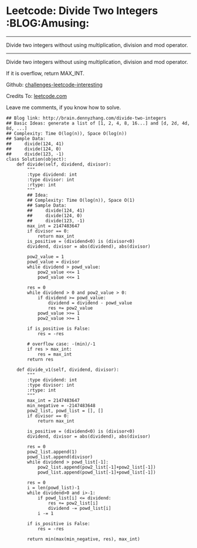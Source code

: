 # Leetcode: Divide Two Integers     :BLOG:Amusing:


---

Divide two integers without using multiplication, division and mod operator.  

---

Divide two integers without using multiplication, division and mod operator.  

If it is overflow, return MAX\_INT.  

Github: [challenges-leetcode-interesting](https://github.com/DennyZhang/challenges-leetcode-interesting/tree/master/divide-two-integers)  

Credits To: [leetcode.com](https://leetcode.com/problems/divide-two-integers/description/)  

Leave me comments, if you know how to solve.  

    ## Blog link: http://brain.dennyzhang.com/divide-two-integers
    ## Basic Ideas: generate a list of [1, 2, 4, 8, 16...] and [d, 2d, 4d, 8d, ...]
    ## Complexity: Time O(log(n)), Space O(log(n))
    ## Sample Data: 
    ##     divide(124, 41)
    ##     divide(124, 0)
    ##     divide(123, -1)
    class Solution(object):
        def divide(self, dividend, divisor):
            """
            :type dividend: int
            :type divisor: int
            :rtype: int
            """
            ## Idea:
            ## Complexity: Time O(log(n)), Space O(1)
            ## Sample Data:
            ##     divide(124, 41)
            ##     divide(124, 0)
            ##     divide(123, -1)
            max_int = 2147483647
            if divisor == 0:
                return max_int
            is_positive = (dividend<0) is (divisor<0)
            dividend, divisor = abs(dividend), abs(divisor)
    
            pow2_value = 1
            powd_value = divisor
            while dividend > powd_value:
                pow2_value <<= 1
                powd_value <<= 1
    
            res = 0
            while dividend > 0 and pow2_value > 0:
                if dividend >= powd_value:
                    dividend = dividend - powd_value
                    res += pow2_value
                powd_value >>= 1
                pow2_value >>= 1
    
            if is_positive is False:
                res = -res
    
            # overflow case: -(min)/-1
            if res > max_int:
                res = max_int
            return res
    
        def divide_v1(self, dividend, divisor):
            """
            :type dividend: int
            :type divisor: int
            :rtype: int
            """
            max_int = 2147483647
            min_negative = -2147483648
            pow2_list, powd_list = [], []
            if divisor == 0:
                return max_int
    
            is_positive = (dividend<0) is (divisor<0)
            dividend, divisor = abs(dividend), abs(divisor)
    
            res = 0
            pow2_list.append(1)
            powd_list.append(divisor)
            while dividend > powd_list[-1]:
                pow2_list.append(pow2_list[-1]+pow2_list[-1])
                powd_list.append(powd_list[-1]+powd_list[-1])
    
            res = 0
            i = len(powd_list)-1
            while dividend>0 and i>-1:
                if powd_list[i] <= dividend:
                    res += pow2_list[i]
                    dividend -= powd_list[i]
                i -= 1
    
            if is_positive is False:
                res = -res
    
            return min(max(min_negative, res), max_int)